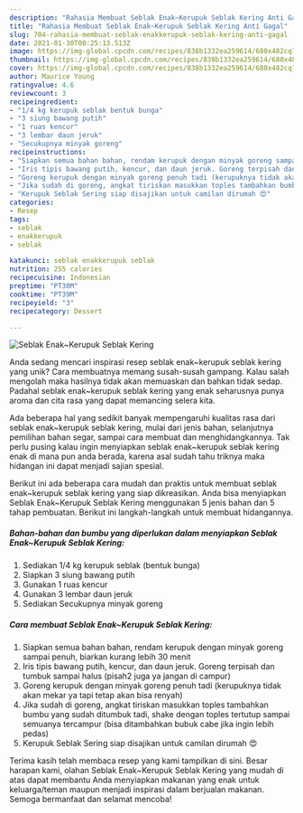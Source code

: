 ```yaml
---
description: "Rahasia Membuat Seblak Enak~Kerupuk Seblak Kering Anti Gagal"
title: "Rahasia Membuat Seblak Enak~Kerupuk Seblak Kering Anti Gagal"
slug: 704-rahasia-membuat-seblak-enakkerupuk-seblak-kering-anti-gagal
date: 2021-01-30T00:25:13.513Z
image: https://img-global.cpcdn.com/recipes/838b1332ea259614/680x482cq70/seblak-enakkerupuk-seblak-kering-foto-resep-utama.jpg
thumbnail: https://img-global.cpcdn.com/recipes/838b1332ea259614/680x482cq70/seblak-enakkerupuk-seblak-kering-foto-resep-utama.jpg
cover: https://img-global.cpcdn.com/recipes/838b1332ea259614/680x482cq70/seblak-enakkerupuk-seblak-kering-foto-resep-utama.jpg
author: Maurice Young
ratingvalue: 4.6
reviewcount: 3
recipeingredient:
- "1/4 kg kerupuk seblak bentuk bunga"
- "3 siung bawang putih"
- "1 ruas kencur"
- "3 lembar daun jeruk"
- "Secukupnya minyak goreng"
recipeinstructions:
- "Siapkan semua bahan bahan, rendam kerupuk dengan minyak goreng sampai penuh, biarkan kurang lebih 30 menit"
- "Iris tipis bawang putih, kencur, dan daun jeruk. Goreng terpisah dan tumbuk sampai halus (pisah2 juga ya jangan di campur)"
- "Goreng kerupuk dengan minyak goreng penuh tadi (kerupuknya tidak akan mekar ya tapi tetap akan bisa renyah)"
- "Jika sudah di goreng, angkat tiriskan masukkan toples tambahkan bumbu yang sudah ditumbuk tadi, shake dengan toples tertutup sampai semuanya tercampur (bisa ditambahkan bubuk cabe jika ingin lebih pedas)"
- "Kerupuk Seblak Sering siap disajikan untuk camilan dirumah 😍"
categories:
- Resep
tags:
- seblak
- enakkerupuk
- seblak

katakunci: seblak enakkerupuk seblak 
nutrition: 255 calories
recipecuisine: Indonesian
preptime: "PT30M"
cooktime: "PT39M"
recipeyield: "3"
recipecategory: Dessert

---
```



![Seblak Enak~Kerupuk Seblak Kering](https://img-global.cpcdn.com/recipes/838b1332ea259614/680x482cq70/seblak-enakkerupuk-seblak-kering-foto-resep-utama.jpg)

Anda sedang mencari inspirasi resep seblak enak~kerupuk seblak kering yang unik? Cara membuatnya memang susah-susah gampang. Kalau salah mengolah maka hasilnya tidak akan memuaskan dan bahkan tidak sedap. Padahal seblak enak~kerupuk seblak kering yang enak seharusnya punya aroma dan cita rasa yang dapat memancing selera kita.

Ada beberapa hal yang sedikit banyak mempengaruhi kualitas rasa dari seblak enak~kerupuk seblak kering, mulai dari jenis bahan, selanjutnya pemilihan bahan segar, sampai cara membuat dan menghidangkannya. Tak perlu pusing kalau ingin menyiapkan seblak enak~kerupuk seblak kering enak di mana pun anda berada, karena asal sudah tahu triknya maka hidangan ini dapat menjadi sajian spesial.




Berikut ini ada beberapa cara mudah dan praktis untuk membuat seblak enak~kerupuk seblak kering yang siap dikreasikan. Anda bisa menyiapkan Seblak Enak~Kerupuk Seblak Kering menggunakan 5 jenis bahan dan 5 tahap pembuatan. Berikut ini langkah-langkah untuk membuat hidangannya.

<!--inarticleads1-->

##### Bahan-bahan dan bumbu yang diperlukan dalam menyiapkan Seblak Enak~Kerupuk Seblak Kering:

1. Sediakan 1/4 kg kerupuk seblak (bentuk bunga)
1. Siapkan 3 siung bawang putih
1. Gunakan 1 ruas kencur
1. Gunakan 3 lembar daun jeruk
1. Sediakan Secukupnya minyak goreng




<!--inarticleads2-->

##### Cara membuat Seblak Enak~Kerupuk Seblak Kering:

1. Siapkan semua bahan bahan, rendam kerupuk dengan minyak goreng sampai penuh, biarkan kurang lebih 30 menit
1. Iris tipis bawang putih, kencur, dan daun jeruk. Goreng terpisah dan tumbuk sampai halus (pisah2 juga ya jangan di campur)
1. Goreng kerupuk dengan minyak goreng penuh tadi (kerupuknya tidak akan mekar ya tapi tetap akan bisa renyah)
1. Jika sudah di goreng, angkat tiriskan masukkan toples tambahkan bumbu yang sudah ditumbuk tadi, shake dengan toples tertutup sampai semuanya tercampur (bisa ditambahkan bubuk cabe jika ingin lebih pedas)
1. Kerupuk Seblak Sering siap disajikan untuk camilan dirumah 😍




Terima kasih telah membaca resep yang kami tampilkan di sini. Besar harapan kami, olahan Seblak Enak~Kerupuk Seblak Kering yang mudah di atas dapat membantu Anda menyiapkan makanan yang enak untuk keluarga/teman maupun menjadi inspirasi dalam berjualan makanan. Semoga bermanfaat dan selamat mencoba!
